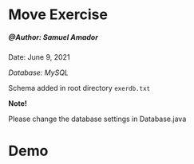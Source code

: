 # Move Exercise
<h5>@Author: Samuel Amador </h5>
<p>Date: June 9, 2021</p>

*Database: MySQL*

Schema added in root directory `exerdb.txt`

**Note!**

Please change the database settings in Database.java

# Demo
